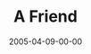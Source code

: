 ---
layout: message
category: message
series: "The Life"
title: "A Friend"
date: 2005-04-09-00-00
message_id: 125
audio: "http://s3.amazonaws.com/crossroads-media/messages/audio/The_Life_07_04-09-05_A_Friend.mp3"
audio-duration: "51:00"
tag: 
 - relationship
 - jesus
 - the-life
 - john
 - friend
 - tome
 - friendship
explicit: false
---